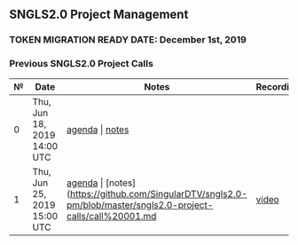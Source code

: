 ## SNGLS2.0 Project Management

### **TOKEN MIGRATION READY DATE: December 1st, 2019**

### Previous SNGLS2.0 Project Calls

 №  | Date                             | Notes          | Recording            |
--- | -------------------------------- | -------------- | -------------------- |
 0  | Thu, Jun 18, 2019 14:00 UTC       | [agenda](https://github.com/SingularDTV/sngls2.0-pm/issues/1) \| [notes](https://github.com/SingularDTV/sngls2.0-pm/blob/master/sngls2.0-project-calls/call_000.md)     |  |
 1  | Thu, Jun 25, 2019 15:00 UTC       | [agenda](https://github.com/SingularDTV/sngls2.0-pm/issues/2) \| [notes](https://github.com/SingularDTV/sngls2.0-pm/blob/master/sngls2.0-project-calls/call%20001.md     | [video ](https://drive.google.com/file/d/1-SfJtcrmfHsIqvyay-kX6gPKu_KP0HkV/view) |
 

 
